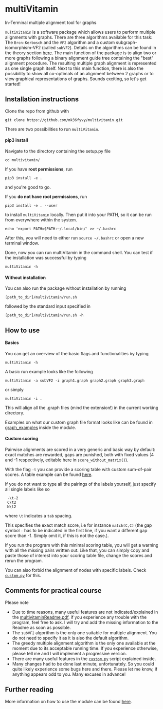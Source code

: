 # multiVitamin
In-Terminal multiple alignment tool for graphs

`multiVitamin` is a software package which allows users to perform multiple alignments with graphs.
There are three algorithms available for this task: The `Bron-Kerbosch` and the `VF2` algorithm and a custom subgraph-isomorphism-VF2 (called `subVF2`). Details
on the algorithms can be found in the theory section [here](multivitaminReadme.pdf). The main function of the package is to align
two or more graphs following a binary alignment guide tree containing the "best" alignment procedure.
The resulting multiple graph alignment is represented as one single graph itself. Next to this main
function, there is also the possibility to show all co-optimals of an alignment between 2 graphs or
to view graphical representations of graphs.
Sounds exciting, so let's get started!


## Installation instructions

Clone the repo from github with
```
git clone https://github.com/mk36fyvy/multivitamin.git
```
There are two possibilities to run `multiVitamin`.

#### pip3 install

Navigate to the directory containing the setup.py file
```
cd multivitamin/
```
If you have **root permissions**, run
```
pip3 install -e .
```
and you're good to go.

If you **do not have root permissions**, run
```
pip3 install -e . --user
```
to install `multiVitamin` locally. Then put it into your PATH, so it can be run from everywhere within the system.
```
echo 'export PATH=$PATH:~/.local/bin/' >> ~/.bashrc
```
After this, you will need to either run `source ~/.bashrc` or open a new terminal window.

Done, now you can run multiVitamin in the command shell. You can test if the installation was successful by typing
```
multiVitamin -h
```

#### Without installation

You can also run the package without installation by running
```
[path_to_dir]/multivitamin/run.sh 
```
followed by the standard input specified in
```
[path_to_dir]/multivitamin/run.sh -h 
```

## How to use

#### Basics

You can get an overview of the basic flags and functionalities by typing
```
multiVitamin -h
```
A basic run example looks like the following
```
multiVitamin -a subVF2 -i graph1.graph graph2.graph graph3.graph
```
or simply
```
multiVitamin -i .
```
This will align all the .graph files (mind the extension!) in the current working directory.

Examples on what our custom graph file format looks like can be found in [graph_examples](graph_examples) inside the module.

#### Custom scoring

Pairwise alignments are scored in a very generic and basic way by default: exact matches are rewarded, gaps are punished, both with fixed values (4 and -1 respectively, editable [here](multivitamin/utils/scoring.py) in `score_without_matrix()`). 

With the flag `-t` you can provide a scoring table with custom sum-of-pair scores. A table example can be found [here](scoring_table_example.txt).

If you do not want to type all the pairings of the labels yourself, just specify all single labels like so
```
 -\t-2
 C\t2
 N\t2
```
where `\t` indicates a `tab` spacing. 

This specifies the exact match score, i.e for instance `match(C,C)` (the gap symbol `-` has to be indicated in the first line, if you want a different gap score than -1. Simply omit it, if this is not the case.). 

If you run the program with this minimal scoring table, you will get a warning with all the missing pairs written out. Like that, you can simply copy and paste those of interest into your scoring table file, change the scores and rerun the program.

You can also forbid the alignment of nodes with specific labels. Check [`custom.py`](multivitamin/custom.py) for this. 

## Comments for practical course

Please note
- Due to time reasons, many useful features are not indicated/explained in the [multivitaminReadme.pdf](multivitaminReadme.pdf), if you experience any trouble with the program, feel free to ask. I will try and add the missing information to the Readme as soon as possible.
- The `subVF2` algorithm is the only one suitable for multiple alignment. You do not need to specify it as it is also the default algorithm.
- The greedy multiple alignment algorithm is the only one available at the moment due to its acceptable running time. If you experience otherwise, please tell me and I will implement a progressive version.
- There are many useful features in the [`custom.py`](multivitamin/custom.py) script explained inside.
- Many changes had to be done last minute, unfortunately. So you could quite likely experience some bugs here and there. Please let me know, if anything appears odd to you. Many excuses in advance!

## Further reading

More information on how to use the module can be found [here](multivitaminReadme.pdf).
